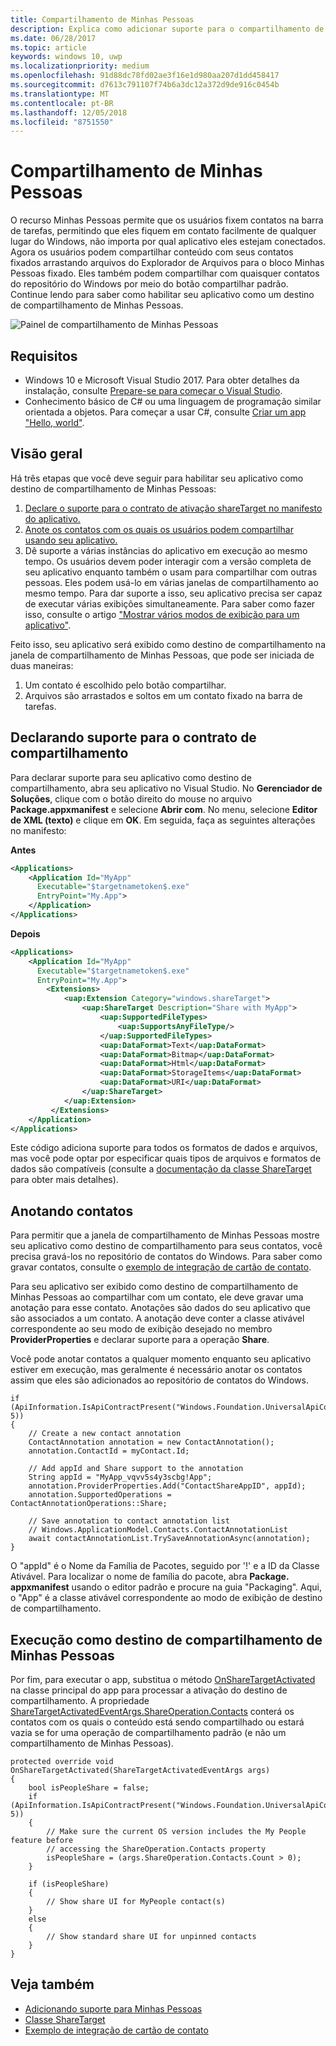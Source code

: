 ```yaml
---
title: Compartilhamento de Minhas Pessoas
description: Explica como adicionar suporte para o compartilhamento de Minhas Pessoas
ms.date: 06/28/2017
ms.topic: article
keywords: windows 10, uwp
ms.localizationpriority: medium
ms.openlocfilehash: 91d88dc78fd02ae3f16e1d980aa207d1dd458417
ms.sourcegitcommit: d7613c791107f74b6a3dc12a372d9de916c0454b
ms.translationtype: MT
ms.contentlocale: pt-BR
ms.lasthandoff: 12/05/2018
ms.locfileid: "8751550"
---
```

# <a name="my-people-sharing"></a>Compartilhamento de Minhas Pessoas

O recurso Minhas Pessoas permite que os usuários fixem contatos na barra de tarefas, permitindo que eles fiquem em contato facilmente de qualquer lugar do Windows, não importa por qual aplicativo eles estejam conectados. Agora os usuários podem compartilhar conteúdo com seus contatos fixados arrastando arquivos do Explorador de Arquivos para o bloco Minhas Pessoas fixado. Eles também podem compartilhar com quaisquer contatos do repositório do Windows por meio do botão compartilhar padrão. Continue lendo para saber como habilitar seu aplicativo como um destino de compartilhamento de Minhas Pessoas.

![Painel de compartilhamento de Minhas Pessoas](images/my-people-sharing.png)

## <a name="requirements"></a>Requisitos

+ Windows 10 e Microsoft Visual Studio 2017. Para obter detalhes da instalação, consulte [Prepare-se para começar o Visual Studio](https://docs.microsoft.com/en-us/windows/uwp/get-started/get-set-up).
+ Conhecimento básico de C# ou uma linguagem de programação similar orientada a objetos. Para começar a usar C#, consulte [Criar um app "Hello, world"](https://docs.microsoft.com/en-us/windows/uwp/get-started/create-a-hello-world-app-xaml-universal).

## <a name="overview"></a>Visão geral

Há três etapas que você deve seguir para habilitar seu aplicativo como destino de compartilhamento de Minhas Pessoas:

1. [Declare o suporte para o contrato de ativação shareTarget no manifesto do aplicativo.](https://docs.microsoft.com/en-us/windows/uwp/contacts-and-calendar/my-people-sharing#declaring-support-for-the-share-contract)
2. [Anote os contatos com os quais os usuários podem compartilhar usando seu aplicativo.](https://docs.microsoft.com/en-us/windows/uwp/contacts-and-calendar/my-people-sharing#annotating-contacts)
3. Dê suporte a várias instâncias do aplicativo em execução ao mesmo tempo.  Os usuários devem poder interagir com a versão completa de seu aplicativo enquanto também o usam para compartilhar com outras pessoas. Eles podem usá-lo em várias janelas de compartilhamento ao mesmo tempo. Para dar suporte a isso, seu aplicativo precisa ser capaz de executar várias exibições simultaneamente. Para saber como fazer isso, consulte o artigo ["Mostrar vários modos de exibição para um aplicativo"](https://docs.microsoft.com/en-us/windows/uwp/layout/show-multiple-views).

Feito isso, seu aplicativo será exibido como destino de compartilhamento na janela de compartilhamento de Minhas Pessoas, que pode ser iniciada de duas maneiras:
1. Um contato é escolhido pelo botão compartilhar.
2. Arquivos são arrastados e soltos em um contato fixado na barra de tarefas.

## <a name="declaring-support-for-the-share-contract"></a>Declarando suporte para o contrato de compartilhamento

Para declarar suporte para seu aplicativo como destino de compartilhamento, abra seu aplicativo no Visual Studio. No **Gerenciador de Soluções**, clique com o botão direito do mouse no arquivo **Package.appxmanifest** e selecione **Abrir com**. No menu, selecione **Editor de XML (texto)** e clique em **OK**. Em seguida, faça as seguintes alterações no manifesto:


**Antes**
```xml
<Applications>
    <Application Id="MyApp"
      Executable="$targetnametoken$.exe"
      EntryPoint="My.App">
    </Application>
</Applications>
```

**Depois**

```xml
<Applications>
    <Application Id="MyApp"
      Executable="$targetnametoken$.exe"
      EntryPoint="My.App">
        <Extensions>
            <uap:Extension Category="windows.shareTarget">
                <uap:ShareTarget Description="Share with MyApp">
                    <uap:SupportedFileTypes>
                        <uap:SupportsAnyFileType/>
                    </uap:SupportedFileTypes>
                    <uap:DataFormat>Text</uap:DataFormat>
                    <uap:DataFormat>Bitmap</uap:DataFormat>
                    <uap:DataFormat>Html</uap:DataFormat>
                    <uap:DataFormat>StorageItems</uap:DataFormat>
                    <uap:DataFormat>URI</uap:DataFormat>
                </uap:ShareTarget>
            </uap:Extension>
         </Extensions>
    </Application>
</Applications>
```

Este código adiciona suporte para todos os formatos de dados e arquivos, mas você pode optar por especificar quais tipos de arquivos e formatos de dados são compatíveis (consulte a [documentação da classe ShareTarget](https://docs.microsoft.com/en-us/uwp/schemas/appxpackage/appxmanifestschema/element-sharetarget) para obter mais detalhes).

## <a name="annotating-contacts"></a>Anotando contatos

Para permitir que a janela de compartilhamento de Minhas Pessoas mostre seu aplicativo como destino de compartilhamento para seus contatos, você precisa gravá-los no repositório de contatos do Windows. Para saber como gravar contatos, consulte o [exemplo de integração de cartão de contato](https://github.com/Microsoft/Windows-universal-samples/tree/6370138b150ca8a34ff86de376ab6408c5587f5d/Samples/ContactCardIntegration). 

Para seu aplicativo ser exibido como destino de compartilhamento de Minhas Pessoas ao compartilhar com um contato, ele deve gravar uma anotação para esse contato. Anotações são dados do seu aplicativo que são associados a um contato. A anotação deve conter a classe ativável correspondente ao seu modo de exibição desejado no membro **ProviderProperties** e declarar suporte para a operação **Share**.

Você pode anotar contatos a qualquer momento enquanto seu aplicativo estiver em execução, mas geralmente é necessário anotar os contatos assim que eles são adicionados ao repositório de contatos do Windows.

```Csharp
if (ApiInformation.IsApiContractPresent("Windows.Foundation.UniversalApiContract", 5))
{
    // Create a new contact annotation
    ContactAnnotation annotation = new ContactAnnotation();
    annotation.ContactId = myContact.Id;

    // Add appId and Share support to the annotation
    String appId = "MyApp_vqvv5s4y3scbg!App";
    annotation.ProviderProperties.Add("ContactShareAppID", appId);
    annotation.SupportedOperations = ContactAnnotationOperations::Share;

    // Save annotation to contact annotation list
    // Windows.ApplicationModel.Contacts.ContactAnnotationList 
    await contactAnnotationList.TrySaveAnnotationAsync(annotation);
}
```

O "appId" é o Nome da Família de Pacotes, seguido por '!' e a ID da Classe Ativável. Para localizar o nome de família do pacote, abra **Package. appxmanifest** usando o editor padrão e procure na guia "Packaging". Aqui, o "App" é a classe ativável correspondente ao modo de exibição de destino de compartilhamento.

## <a name="running-as-a-my-people-share-target"></a>Execução como destino de compartilhamento de Minhas Pessoas

Por fim, para executar o app, substitua o método [OnShareTargetActivated](https://docs.microsoft.com/en-us/uwp/api/Windows.UI.Xaml.Application#Windows_UI_Xaml_Application_OnShareTargetActivated_Windows_ApplicationModel_Activation_ShareTargetActivatedEventArgs_) na classe principal do app para processar a ativação do destino de compartilhamento. A propriedade [ShareTargetActivatedEventArgs.ShareOperation.Contacts](https://docs.microsoft.com/en-us/uwp/api/windows.applicationmodel.datatransfer.sharetarget.shareoperation#Properties) conterá os contatos com os quais o conteúdo está sendo compartilhado ou estará vazia se for uma operação de compartilhamento padrão (e não um compartilhamento de Minhas Pessoas).

```Csharp
protected override void OnShareTargetActivated(ShareTargetActivatedEventArgs args)
{
    bool isPeopleShare = false;
    if (ApiInformation.IsApiContractPresent("Windows.Foundation.UniversalApiContract", 5))
    {
        // Make sure the current OS version includes the My People feature before
        // accessing the ShareOperation.Contacts property
        isPeopleShare = (args.ShareOperation.Contacts.Count > 0);
    }

    if (isPeopleShare)
    {
        // Show share UI for MyPeople contact(s)
    }
    else
    {
        // Show standard share UI for unpinned contacts
    }
}
```

## <a name="see-also"></a>Veja também
+ [Adicionando suporte para Minhas Pessoas](my-people-support.md)
+ [Classe ShareTarget](https://docs.microsoft.com/en-us/uwp/schemas/appxpackage/appxmanifestschema/element-sharetarget)
+ [Exemplo de integração de cartão de contato](https://github.com/Microsoft/Windows-universal-samples/tree/6370138b150ca8a34ff86de376ab6408c5587f5d/Samples/ContactCardIntegration)
